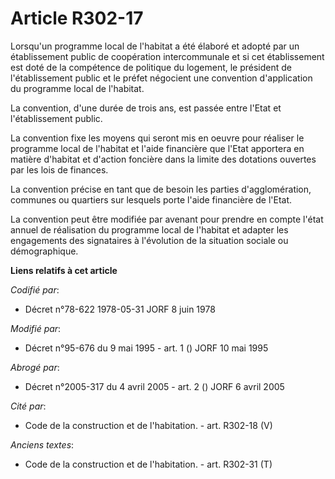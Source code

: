 # Article R302-17

Lorsqu'un programme local de l'habitat a été élaboré et adopté par un établissement public de coopération intercommunale et
si cet établissement est doté de la compétence de politique du logement, le président de l'établissement public et le préfet
négocient une convention d'application du programme local de l'habitat.

La convention, d'une durée de trois ans, est passée entre l'Etat et l'établissement public.

La convention fixe les moyens qui seront mis en oeuvre pour réaliser le programme local de l'habitat et l'aide financière que
l'Etat apportera en matière d'habitat et d'action foncière dans la limite des dotations ouvertes par les lois de finances.

La convention précise en tant que de besoin les parties d'agglomération, communes ou quartiers sur lesquels porte l'aide
financière de l'Etat.

La convention peut être modifiée par avenant pour prendre en compte l'état annuel de réalisation du programme local de
l'habitat et adapter les engagements des signataires à l'évolution de la situation sociale ou démographique.

**Liens relatifs à cet article**

_Codifié par_:

  - Décret n°78-622 1978-05-31 JORF 8 juin 1978

_Modifié par_:

  - Décret n°95-676 du 9 mai 1995 - art. 1 () JORF 10 mai 1995

_Abrogé par_:

  - Décret n°2005-317 du 4 avril 2005 - art. 2 () JORF 6 avril 2005

_Cité par_:

  - Code de la construction et de l'habitation. - art. R302-18 (V)

_Anciens textes_:

  - Code de la construction et de l'habitation. - art. R302-31 (T)
